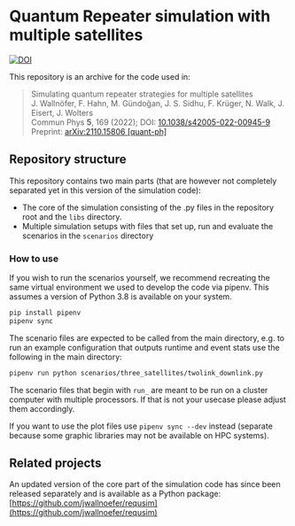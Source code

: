 # Quantum Repeater simulation with multiple satellites

[![DOI](https://zenodo.org/badge/421734256.svg)](https://zenodo.org/badge/latestdoi/421734256)

This repository is an archive for the code used in:

> Simulating quantum repeater strategies for multiple satellites <br>
> J. Wallnöfer, F. Hahn, M. Gündoğan, J. S. Sidhu, F. Krüger, N. Walk, J. Eisert, J. Wolters <br>
> Commun Phys **5**, 169 (2022); DOI: [10.1038/s42005-022-00945-9](https://doi.org/10.1038/s42005-022-00945-9) <br>
> Preprint: [arXiv:2110.15806 [quant-ph]](https://doi.org/10.48550/arXiv.2110.15806)

## Repository structure

This repository contains two main parts (that are however not completely separated yet in this version of the simulation code):

* The core of the simulation consisting of the .py files in the repository root and the `libs` directory.
* Multiple simulation setups with files that set up, run and evaluate the scenarios in the `scenarios` directory

### How to use

If you wish to run the scenarios yourself, we recommend recreating the same virtual environment we used to develop the code via pipenv. 
This assumes a version of Python 3.8 is available on your system. 

```bash
pip install pipenv
pipenv sync
```

The scenario files are expected to be called from the main directory, e.g. to run an example configuration that outputs runtime and event stats use the following in the main directory: 
```bash
pipenv run python scenarios/three_satellites/twolink_downlink.py
```

The scenario files that begin with `run_` are meant to be run on a cluster computer with multiple processors. If that is not your usecase please adjust them accordingly.

If you want to use the plot files use `pipenv sync --dev` instead (separate because some graphic libraries may not be available on HPC systems).


## Related projects

An updated version of the core part of the simulation code has since been released separately and is available as a Python package: [https://github.com/jwallnoefer/requsim](https://github.com/jwallnoefer/requsim) 
